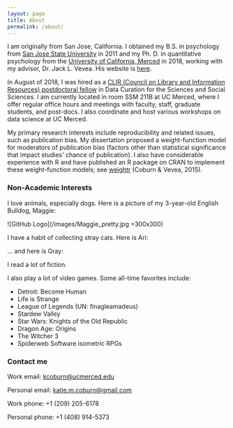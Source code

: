 ```yaml
---
layout: page
title: About
permalink: /about/
---
```


I am originally from San Jose, California. I obtained my B.S. in psychology from [San Jose State University](http://www.sjsu.edu/) in 2011 and my Ph. D. in quantitative psychology from the [University of California, Merced](https://www.ucmerced.edu/) in 2018, working with my advisor, Dr. Jack L. Vevea. His website is [here](http://faculty.ucmerced.edu/jvevea/).

In August of 2018, I was hired as a [CLIR (Council on Library and Information Resources) postdoctoral fellow](https://www.clir.org/fellowships/postdoc/fellowsupdate/) in Data Curation for the Sciences and Social Sciences. I am currently located in room SSM 211B at UC Merced, where I offer regular office hours and meetings with faculty, staff, graduate students, and post-docs. I also coordinate and host various workshops on data science at UC Merced.

My primary research interests include reproducibility and related issues, such as publication bias. My dissertation proposed a weight-function model for moderators of publication bias (factors other than statistical significance that impact studies' chance of publication). I also have considerable experience with R and have published an R package on CRAN to implement these weight-function models; see [weightr](https://cran.r-project.org/web/packages/weightr/index.html) (Coburn & Vevea, 2015).

### Non-Academic Interests

I love animals, especially dogs. Here is a picture of my 3-year-old English Bulldog, Maggie:

![GitHub Logo](/images/Maggie_pretty.jpg =300x300)

I have a habit of collecting stray cats. Here is Ari:


... and here is Gray:


I read a lot of fiction.

I also play a lot of video games. Some all-time favorites include:
  - Detroit: Become Human
  - Life is Strange
  - League of Legends (UN: finagleamadeus)
  - Stardew Valley
  - Star Wars: Knights of the Old Republic
  - Dragon Age: Origins
  - The Witcher 3
  - Spiderweb Software isometric RPGs

### Contact me

Work email: [kcoburn@ucmerced.edu](mailto:kcoburn@ucmerced.edu)

Personal email: [katie.m.coburn@gmail.com](mailto:katie.m.coburn@gmail.com)

Work phone: +1 (209) 205-6178

Personal phone: +1 (408) 914-5373

